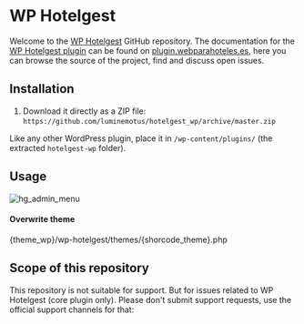 # WP Hotelgest

Welcome to the [WP Hotelgest](https://www.hotelgest.com/) GitHub repository. The documentation for the [WP Hotelgest plugin](https://www.hotelgest.com/) can be found on [plugin.webparahoteles.es](https://plugin.webparahoteles.es]), here you can browse the source of the project, find and discuss open issues.

## Installation ##

1. Download it directly as a ZIP file: `https://github.com/luminemotus/hotelgest_wp/archive/master.zip`

Like any other WordPress plugin, place it in `/wp-content/plugins/` (the extracted `hotelgest-wp` folder).

## Usage

![hg_admin_menu](https://raw.githubusercontent.com/luminemotus/wp-hotelgest/master/screenshot-admin.png)

#### Overwrite theme
{theme_wp}/wp-hotelgest/themes/{shorcode_theme}.php


## Scope of this repository ##

This repository is not suitable for support. But for issues related to  WP Hotelgest (core plugin only). Please don't submit support requests, use the official support channels for that: